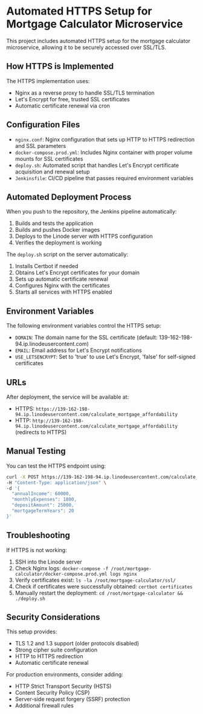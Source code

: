 # Automated HTTPS Setup for Mortgage Calculator Microservice

This project includes automated HTTPS setup for the mortgage calculator microservice, allowing it to be securely accessed over SSL/TLS.

## How HTTPS is Implemented

The HTTPS implementation uses:
- Nginx as a reverse proxy to handle SSL/TLS termination
- Let's Encrypt for free, trusted SSL certificates
- Automatic certificate renewal via cron

## Configuration Files

- `nginx.conf`: Nginx configuration that sets up HTTP to HTTPS redirection and SSL parameters
- `docker-compose.prod.yml`: Includes Nginx container with proper volume mounts for SSL certificates
- `deploy.sh`: Automated script that handles Let's Encrypt certificate acquisition and renewal setup
- `Jenkinsfile`: CI/CD pipeline that passes required environment variables

## Automated Deployment Process

When you push to the repository, the Jenkins pipeline automatically:

1. Builds and tests the application
2. Builds and pushes Docker images
3. Deploys to the Linode server with HTTPS configuration
4. Verifies the deployment is working

The `deploy.sh` script on the server automatically:

1. Installs Certbot if needed
2. Obtains Let's Encrypt certificates for your domain
3. Sets up automatic certificate renewal
4. Configures Nginx with the certificates
5. Starts all services with HTTPS enabled

## Environment Variables

The following environment variables control the HTTPS setup:

- `DOMAIN`: The domain name for the SSL certificate (default: 139-162-198-94.ip.linodeusercontent.com)
- `EMAIL`: Email address for Let's Encrypt notifications
- `USE_LETSENCRYPT`: Set to 'true' to use Let's Encrypt, 'false' for self-signed certificates

## URLs

After deployment, the service will be available at:

- HTTPS: `https://139-162-198-94.ip.linodeusercontent.com/calculate_mortgage_affordability`
- HTTP: `http://139-162-198-94.ip.linodeusercontent.com/calculate_mortgage_affordability` (redirects to HTTPS)

## Manual Testing

You can test the HTTPS endpoint using:

```bash
curl -X POST https://139-162-198-94.ip.linodeusercontent.com/calculate_mortgage_affordability \
-H "Content-Type: application/json" \
-d '{
  "annualIncome": 60000,
  "monthlyExpenses": 1800,
  "depositAmount": 25000,
  "mortgageTermYears": 20
}'
```

## Troubleshooting

If HTTPS is not working:

1. SSH into the Linode server
2. Check Nginx logs: `docker-compose -f /root/mortgage-calculator/docker-compose.prod.yml logs nginx`
3. Verify certificates exist: `ls -la /root/mortgage-calculator/ssl/`
4. Check if certificates were successfully obtained: `certbot certificates`
5. Manually restart the deployment: `cd /root/mortgage-calculator && ./deploy.sh`

## Security Considerations

This setup provides:
- TLS 1.2 and 1.3 support (older protocols disabled)
- Strong cipher suite configuration
- HTTP to HTTPS redirection
- Automatic certificate renewal

For production environments, consider adding:
- HTTP Strict Transport Security (HSTS)
- Content Security Policy (CSP)
- Server-side request forgery (SSRF) protection
- Additional firewall rules 